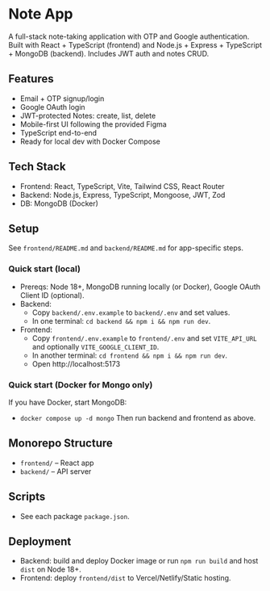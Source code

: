 # Note App

A full-stack note-taking application with OTP and Google authentication. Built with React + TypeScript (frontend) and Node.js + Express + TypeScript + MongoDB (backend). Includes JWT auth and notes CRUD.

## Features
- Email + OTP signup/login
- Google OAuth login
- JWT-protected Notes: create, list, delete
- Mobile-first UI following the provided Figma
- TypeScript end-to-end
- Ready for local dev with Docker Compose

## Tech Stack
- Frontend: React, TypeScript, Vite, Tailwind CSS, React Router
- Backend: Node.js, Express, TypeScript, Mongoose, JWT, Zod
- DB: MongoDB (Docker)

## Setup
See `frontend/README.md` and `backend/README.md` for app-specific steps.

### Quick start (local)
- Prereqs: Node 18+, MongoDB running locally (or Docker), Google OAuth Client ID (optional).
- Backend:
	- Copy `backend/.env.example` to `backend/.env` and set values.
	- In one terminal: `cd backend && npm i && npm run dev`.
- Frontend:
	- Copy `frontend/.env.example` to `frontend/.env` and set `VITE_API_URL` and optionally `VITE_GOOGLE_CLIENT_ID`.
	- In another terminal: `cd frontend && npm i && npm run dev`.
	- Open http://localhost:5173

### Quick start (Docker for Mongo only)
If you have Docker, start MongoDB:
- `docker compose up -d mongo`
Then run backend and frontend as above.

## Monorepo Structure
- `frontend/` – React app
- `backend/` – API server

## Scripts
- See each package `package.json`.

## Deployment
- Backend: build and deploy Docker image or run `npm run build` and host `dist` on Node 18+.
- Frontend: deploy `frontend/dist` to Vercel/Netlify/Static hosting.

